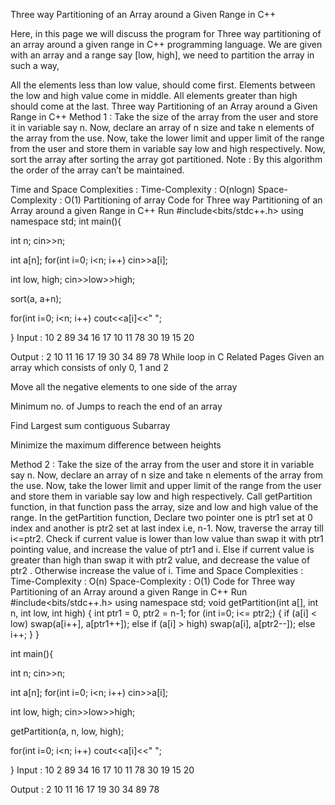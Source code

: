 Three way Partitioning of an Array around a Given Range in C++
 

Here, in this page we will discuss the program for Three way partitioning of an array around a given range in C++ programming language. We are given with an array and a range say [low, high], we need to partition the array in such a way,

All the elements less than low value, should come first.
Elements between the low and high value come in middle.
All elements greater than high should come at the last.
Three way Partitioning of an Array around a Given Range in C++
Method 1 :
Take the size of the array from the user and store it in variable say n.
Now, declare an array of n size and take n elements of the array from the use.
Now, take the lower limit and upper limit of the range from the user and store them in variable say low and high respectively.
Now, sort the array after sorting the array got partitioned.
Note : By this algorithm the order of the array can’t be maintained.

Time and Space Complexities :
Time-Complexity : O(nlogn)
Space-Complexity : O(1)
Partitioning of array
Code for Three way Partitioning of an Array around a given Range in C++
Run
#include<bits/stdc++.h>
using namespace std;
int main(){

  int n;
  cin>>n;

  int a[n];
  for(int i=0; i<n; i++) cin>>a[i];

  int low, high;
  cin>>low>>high;

  sort(a, a+n);

  for(int i=0; i<n; i++)
  cout<<a[i]<<" ";

}
Input :
10
2 89 34 16 17 10 11 78 30 19
15 20

Output :
2 10 11 16 17 19 30 34 89 78
While loop in C
Related Pages
Given an array which consists of only 0, 1 and 2

Move all the negative elements to one side of the array

Minimum no. of Jumps to reach the end of an array 

Find Largest sum contiguous Subarray

Minimize the maximum difference between heights 

Method 2 :
Take the size of the array from the user and store it in variable say n.
Now, declare an array of n size and take n elements of the array from the use.
Now, take the lower limit and upper limit of the range from the user and store them in variable say low and high respectively.
Call getPartition function, in that function pass the array, size and low and high value of the range.
In the getPartition function,
Declare two pointer one is ptr1 set at 0 index and another is ptr2 set at last index i.e, n-1.
Now, traverse the array till i<=ptr2.
Check if current value is lower than low value than swap it with ptr1 pointing value, and increase the value of ptr1 and i.
Else if current value is greater than high than swap it with ptr2 value, and decrease the value of ptr2 .
Otherwise increase the value of i.
Time and Space Complexities :
Time-Complexity : O(n)
Space-Complexity : O(1)
Code for Three way Partitioning of an Array around a given Range in C++
Run
#include<bits/stdc++.h>
using namespace std;
void getPartition(int a[], int n, int low, int high)
{
   int ptr1 = 0, ptr2 = n-1;
   for (int i=0; i<= ptr2;)
   {
      if (a[i] < low) swap(a[i++], a[ptr1++]); else if (a[i] > high)
      swap(a[i], a[ptr2--]);
      else
      i++;
    }
}

int main(){

  int n;
  cin>>n;

  int a[n];
  for(int i=0; i<n; i++) cin>>a[i];

  int low, high;
  cin>>low>>high;

  getPartition(a, n, low, high);

  for(int i=0; i<n; i++)
  cout<<a[i]<<" ";

}
Input :
10
2 89 34 16 17 10 11 78 30 19
15 20

Output :
2 10 11 16 17 19 30 34 89 78
